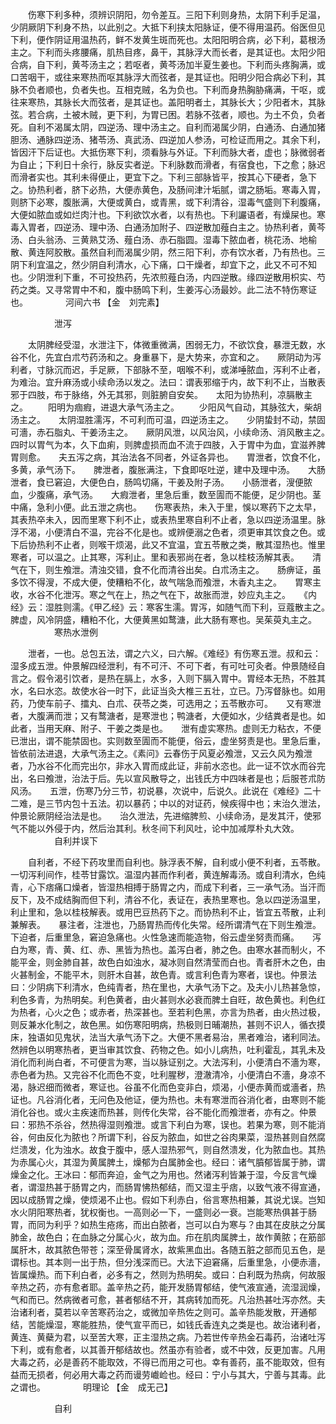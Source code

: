 <!-- { "loadSidebar": true } -->
　　伤寒下利多种，须辨识阴阳，勿令差互。三阳下利则身热，太阴下利手足温，少阴厥阴下利身不热，以此别之。大抵下利挟太阳脉证，便不得用温药。俗医但见下利，便作阴证用温热药，鲜不发黄生斑而死也。太阳阳明合病，必下利，葛根汤主之。下利而头疼腰痛，肌热目疼，鼻干，其脉浮大而长者，是其证也。太阳少阳合病，自下利，黄芩汤主之；若呕者，黄芩汤加半夏生姜也。下利而头疼胸满，或口苦咽干，或往来寒热而呕其脉浮大而弦者，是其证也。阳明少阳合病必下利，其脉不负者顺也，负者失也。互相克贼，名为负也。下利而身热胸胁痛满，干呕，或往来寒热，其脉长大而弦者，是其证也。盖阳明者土，其脉长大；少阳者木，其脉弦。若合病，土被木贼，更下利，为胃已困。若脉不弦者，顺也。为土不负，负者死。自利不渴属太阴，四逆汤、理中汤主之。自利而渴属少阴，白通汤、白通加猪胆汤、通脉四逆汤、猪苓汤、真武汤、四逆加人参汤，可检证而用之。其余下利，皆因汗下后证也。大抵伤寒下利，须看脉与外证。下利而脉大者，虚也；脉微弱者为自止；下利日十余行，脉反实者逆。下利脉数而滑者，有宿食也，下之愈；脉迟而滑者实也。其利未得便止，更宜下之。下利三部脉皆平，按其心下硬者，急下之。协热利者，脐下必热，大便赤黄色，及肠间津汁垢腻，谓之肠垢。寒毒入胃，则脐下必寒，腹胀满，大便或黄白，或青黑，或下利清谷，湿毒气盛则下利腹痛，大便如脓血或如烂肉汁也。下利欲饮水者，以有热也。下利讝语者，有燥屎也。寒毒入胃者，四逆汤、理中汤、白通汤加附子、四逆散加薤白主之。协热利者，黄芩汤、白头翁汤、三黄熟艾汤、薤白汤、赤石脂圆。湿毒下脓血者，桃花汤、地榆散、黄连阿胶散。虽然自利而渴属少阴，然三阳下利，亦有饮水者，乃有热也。三阴下利宜温之，然少阴自利清水，心下痛，口干燥者，却宜下之，此又不可不知也。少阴泄利下重，不可投热药，先浓煎薤白汤，内四逆散。缘四逆散用枳实、芍药之类。又寻常胃中不和，腹中肠鸣下利，生姜泻心汤最妙。此二法不特伤寒证也。
　　　　河间六书 【金　刘完素】

　　　　　泄泻

　　太阴脾经受湿，水泄注下，体微重微满，困弱无力，不欲饮食，暴泄无数，水谷不化，先宜白朮芍药汤和之。身重暴下，是大势来，亦宜和之。　　厥阴动为泻利者，寸脉沉而迟，手足厥，下部脉不至，咽喉不利，或涕唾脓血，泻利不止者，为难治。宜升麻汤或小续命汤以发之。法曰：谓表邪缩于内，故下利不止，当散表邪于四肢，布于脉络，外无其邪，则脏腑自安矣。　　太阳为协热利，凉膈散主之。
　　阳明为痼瘕，进退大承气汤主之。
　　少阳风气自动，其脉弦大，柴胡汤主之。　　太阴湿胜濡泻，不可利而可温，四逆汤主之。　　少阴蛰封不动，禁固可濇，赤石脂丸、干姜汤主之。　　厥阴风泄，以风治风，小续命汤、消风散主之。　　四时以胃气为本，久下血痢，则脾虚损而血不流于四肢，入于胃中为血，宜滋养脾胃则愈。　　夫五泻之病，其治法各不同者，外证各异也。　　胃泄者，饮食不化，多黄，承气汤下。　　脾泄者，腹胀满注，下食即呕吐逆，建中及理中汤。　　大肠泄者，食已窘迫，大便色白，肠鸣切痛，干姜及附子汤。　　小肠泄者，溲便脓血，少腹痛，承气汤。　　大瘕泄者，里急后重，数至圊而不能便，足少阴也。茎中痛，急利小便。此五泄之病也。　　伤寒表热，未入于里，悞以寒药下之太早，其表热卒未入，因而里寒下利不止，或表热里寒自利不止者，急以四逆汤温里。脉浮不渴，小便清白不温，完谷不化是也。或辨便溺之色者，须更审其饮食之色。或下后协热利不止者，则喉干烦渴，此又不宜温，宜五苓散之类，散其湿热也。惟里寒者，可以温之。止其寒，泻利止。里和表邪尚在者，急以桂枝汤解其表。　　清气在下，则生飧泄。清浊交错，食不化而清谷出矣。白朮汤主之。　　肠痹证，虽多饮不得溲，不成大便，使糟粕不化，故气喘急而飧泄，木香丸主之。　　胃寒主收，水谷不化泄泻。寒之气在上，热之气在下，故胀而泄，妙应丸主之。　　《内经》云：湿胜则濡。《甲乙经》云：寒客生濡。胃泻，如随气而下利，豆蔻散主之。　　脾虚，风冷阴盛，糟粕不化，大便黄黑如鹜溏，此大肠有寒也。吴茱萸丸主之。
　　　　　寒热水泄例

　　泄者，一也。总包五法，谓之六义，曰六解。《难经》有伤寒五泄。叔和云：湿多成五泄。仲景解四经泄利，有不可汗、不可下者，有可吐可灸者。仲景随经自言之。假令渴引饮者，是热在膈上，水多，入则下膈入胃中。胃经本无热，不胜其水，名曰水恣。故使水谷一时下，此证当灸大椎三五壮，立已。乃泻督脉也。如用药，乃使车前子、擂丸、白朮、茯苓之类，可选用之；五苓散亦可。　　又有寒泄者，大腹满而泄；又有鹜溏者，是寒泄也；鸭溏者，大便如水，少结粪者是也。如此者，当用天麻、附子、干姜之类是也。　　泄有虚实寒热。虚则无力粘衣，不便已泄出，谓不能禁固也。实则数至圊而不能便，俗云，虚坐努责是也。里急后重，皆依前法进退，大承气汤主之。《素问》云春伤于风夏必飧泄，又云久风为飧泄者，乃水谷不化而完出尔，非水入胃而成此证，非前水恣也。此一证不饮水而谷完出，名曰飧泄，治法于后。先以宣风散导之，出钱氏方中四味者是也；后服苍朮防风汤。　　五泄，伤寒乃分三节，初说暴，次说中，后说久。此说在《难经》二十二难，是三节内包十五法。初以暴药；中以的对证药，候疾得中也；末治久泄法，仲景论厥阴经治法是也。　　治久泄法，先进缩脾煎、小续命汤，是发其汗，使邪气不能以外侵于内，然后治其利。秋冬间下利风吐，论中加减厚朴丸大效。
　　　　　自利并误下

　　自利者，不经下药攻里而自利也。脉浮表不解，自利或小便不利者，五苓散。一切泻利间作，桂苓甘露饮。温湿内甚而作利者，黄连解毒汤。或自利清水，色纯青，心下痞痛口燥者，皆湿热相搏于肠胃之内，而成下利者，三一承气汤。当汗而反下，及不成结胸而但下利，清谷不化，表证在，表热里寒也。急以四逆汤温里，利止里和，急以桂枝解表。或用巴豆热药下之。而协热利不止，皆宜五苓散，止利兼解表。　　暴注者，注泄也，乃肠胃热而传化失常。经所谓清气在下则生飧泄。下迫者，后重里急，窘迫急痛也。火性急速而能造物，俗云虚坐努责而痛。　　泻白为寒，青、黄、红、赤、黑皆为热也。盖泻白者，肺之色。由寒水甚而制火，不能平金，则金肺自甚，故色白如浊水，凝冰则自然清莹而白也。青者肝木之色，由火甚制金，不能平木，则肝木自甚，故色青。或言利色青为寒者，误也。仲景法曰：少阴病下利清水，色纯青者，热在里也，大承气汤下之。及夫小儿热甚急惊，利色多青，为热明矣。利色黄者，由火甚则水必衰而脾土自旺，故色黄也。利色红为热者，心火之色；或赤者，热深甚也。至若利色黑，亦言为热者，由火热过极，则反兼水化制之，故色黑。如伤寒阳明病，热极则日晡潮热，甚则不识人，循衣摸床，独语如见鬼状，法当大承气汤下之。大便不黑者易治，黑者难治，诸利同法。然辨色以明寒热者，更当审其饮食、药物之色。如小儿病热，吐利霍乱，其乳未及消化而利尚白者，不可便言为寒，当以脉证别之。大法泻利，小便清白不濇为寒，赤色者为热。又完谷不化而色不变，吐利腥秽，澄澈清冷，小便清白不濇，身凉不渴，脉迟细而微者，寒证也。谷虽不化而色变非白，烦渴，小便赤黄而或濇者，热证也。凡谷消化者，无问色及他证，便为热也。未有寒泄而谷消化者，由寒则不能消化谷也。或火主疾速而热甚，则传化失常，谷不能化而飧泄者，亦有之。仲景曰：邪热不杀谷，然热得湿则飧泄。或言下利白为寒，误也。若果为寒，则不能消谷，何由反化为脓也？所谓下利，谷反为脓血，如世之谷肉果菜，湿热甚则自然腐烂溃发，化为浊水。故食于腹中，感人湿热邪气，则自然溃发，化为脓血也。其热为赤属心火，其湿为黄属脾土，燥郁为白属肺金也。经曰：诸气膹郁皆属于肺，谓燥金之化。王冰曰：郁而奔迫，金气之为用也。然诸泻利皆兼于湿，今反言气燥者，谓湿热甚于肠胃之内，而肠胃怫热郁结，而又湿主乎痞，以致气液不得宣通，因以成肠胃之燥，使烦渴不止也。假如下利赤白，俗言寒热相兼，其说尤误。岂知水火阴阳寒热者，犹权衡也。一高则必一下，一盛则必一衰。岂能寒热俱甚于肠胃，而同为利乎？如热生疮疡，而出白脓者，岂可以白为寒与？由其在皮肤之分属肺金，故色白；在血脉之分属心火，故为血。疖在肌肉属脾土，故作黄脓；在筋部属肝木，故其脓色带苍；深至骨属肾水，故紫黑血出。各随五脏之部而见五色，是谓标也。其本则一出于热，但分浅深而已。大法下迫窘痛，后重里急，小便赤濇，皆属燥热。而下利白者，必多有之，然则为热明矣。或曰：白利既为热病，何故服辛热之药，亦有愈者耶。盖辛热之药，能开发肠胃郁结，使气液宣通，流湿润燥，气和而已。然病微者可愈，甚者郁结不开，其病转加而死。凡治热甚吐泻亦然。夫治诸利者，莫若以辛苦寒药治之，或微加辛热佐之则可。盖辛热能发散，开通郁结，苦能燥湿，寒能胜热，使气宣平而已，如钱氏香连丸之类是也。故治诸利者，黄连、黄蘗为君，以至苦大寒，正主湿热之病。乃若世传辛热金石毒药，治诸吐泻下利，或有愈者，以其善开郁结故也。然虽亦有验者，或不中效，反更加害。凡用大毒之药，必是善药不能取效，不得已而用之可也。幸有善药，虽不能取效，但有益而无损者，何必用大毒之药而谩劳巇崄也。经曰：宁小与其大，宁善与其毒。此之谓也。
　　　　明理论 【金　成无己】

　　　　　自利

